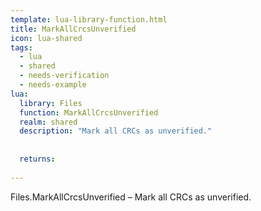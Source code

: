```yaml
---
template: lua-library-function.html
title: MarkAllCrcsUnverified
icon: lua-shared
tags:
  - lua
  - shared
  - needs-verification
  - needs-example
lua:
  library: Files
  function: MarkAllCrcsUnverified
  realm: shared
  description: "Mark all CRCs as unverified."
  
  
  returns:
    
---
```


<div class="lua__search__keywords">
Files.MarkAllCrcsUnverified &#x2013; Mark all CRCs as unverified.
</div>
